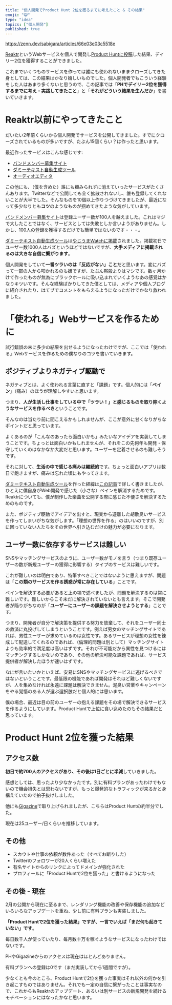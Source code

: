 ```yaml
---
title: "個人開発でProduct Hunt 2位を獲るまでに考えたこと & その結果"
emoji: "️️😺️"
type: "idea"
topics: ["個人開発"]
published: true
---
```


https://zenn.dev/sabigara/articles/66e03e03c5518e

[Reaktr](https://reaktr.app)というWebサービスを個人で開発し[Product Huntに投稿](https://producthunt.com/posts/reaktr)した結果、デイリー2位を獲得することができました。

これまでいくつものサービスを作っては誰にも使われないままクローズしてきた身としては、この結果はかなり嬉しいものでした。個人開発者でもこういう経験をした人はあまり多くないと思うので、この記事では「**PHでデイリー2位を獲得するまでに考え・実践してきたこと**」と「**それがどういう結果を生んだか**」を書いていきます。

# Reaktr以前にやってきたこと

だいたい2年前くらいから個人開発でサービスを公開してきました。すでにクローズされているものが多いですが、たぶん15個くらい？は作ったと思います。

最近作ったサービスはこんな感じです:

- [バンドメンバー募集サイト](https://muu.app)
- [ダミーテキスト自動生成ツール](https://lorem-jpsum.vercel.app)
- [オーディオエディタ](https://fono.app)

この他にも、（僕を含めた）誰にも顧みられずに消えていったサービスがたくさんあります。Twitterなどで公開しても全く拡散されないし、誰も登録してくれないことが大半でした。そんなものを10個以上作りつづけてきましたが、最近になって多少なりとも**コツ**のようなものが掴めてきたような気がしています。

[バンドメンバー募集サイト](https://muu.app)は登録ユーザー数が100人を越えました。これはマジで大したことではなく、サービスとしては失敗としか言いようがありません。しかし、100人の登録を獲得するだけでも簡単ではないのです・・・。

[ダミーテキスト自動生成ツール](https://lorem-jpsum.vercel.app)は[やじうまWatchに掲載](https://internet.watch.impress.co.jp/docs/yajiuma/1381865.html)されました。掲載初日でユーザー数1000人はバズというほどではないですが、**大手メディアに掲載されるのは大きな自信に繋がります**。

個人開発をしていて**一番ツラいのは「反応がない」こと**だと思います。変にバズって一部の人から叩かれるのも嫌ですが、たぶん黙殺よりはマシです。数ヶ月かけて作ったものが無為にブラックホールに吸い込まれていくようなあの感覚はかなりキツいです。そんな経験ばかりしてきた僕としては、メディアや個人ブログに紹介されたり、はてブでコメントをもらえるようになっただけでかなり救われました。

# 「使われる」Webサービスを作るために

試行錯誤の末に多少の結果を出せるようになったわけですが、ここでは「使われる」Webサービスを作るための僕なりのコツを書いていきます。

## ポジティブよりネガティブ駆動で

ネガティブとは、よく使われる言葉に直すと「課題」です。個人的には「**ペイン**」（痛み）のほうが理解しやすいと思います。

つまり、**人が生活し仕事をしている中で「ツラい！」と感じるものを取り除くようなサービスを作るべき**ということです。

そんなのは当たり前に聞こえるかもしれませんが、ここが意外に甘くなりがちなポイントだと思っています。

よくあるのが「こんなのあったら面白いかも」みたいなアイデアを実装してしまうことです。ちょっとは面白いかもしれませんが、それをこの先何年も開発・保守していくのはなかなか大変だと思います。ユーザーを定着させるのも難しそうです。

それに対して、**生活の中で感じる痛みは継続的**です。ちょっと面白いアプリは数日で飽きますが、痛みは忘れた頃にもやってきます。

[ダミーテキスト自動生成ツール](https://lorem-jpsum.vercel.app)を作った経緯は[この記事](https://zenn.dev/sabigara/articles/88757a61fdba8e)で詳しく書きましたが、ひとえに僕自身がWeb開発で感じた（小さな）ペインを解消するためです。Reaktrについても、僕が制作した楽曲を公開する際に感じた不便さを解決するためのものです。

また、ポジティブ駆動でアイデアを出すと、現実から遊離した胡散臭いサービスを作ってしまいがちな気がします。「理想の世界を作る」のはいいのですが、別に困っていない人たちをその世界へ引き込むだけの魅力が必要になります。

## ユーザー数に依存するサービスは難しい

SNSやマッチングサービスのように、ユーザー数がモノを言う（つまり既存ユーザーの数が新規ユーザーの獲得に影響する）タイプのサービスは難しいです。

これが難しいのは明白であり、特筆すべきことではないように思えますが、問題は「**この類のサービスを作る誘惑が常に存在している**」ことです。

ペインを解決する必要があると上の項で述べましたが、問題を解決するのは常に難しいです。難しいからこそ未だに解決されていないとも言えます。そこで開発者が陥りがちなのが「**ユーザーにユーザーの課題を解決させようとする**」ことです。

つまり、開発者が自分で解決策を提供する努力を放棄して、それをユーザー同士の救済に丸投げしてしまうということです。例えば男女のマッチングサイトであれば、男性ユーザーが求めているのは女性です。あるサービスが理想の女性を錬成して配送してくれるのであれば、（倫理的問題は別として）マッチングサイトよりも効率的で満足度は高いはずです。それが不可能だから異性を見つけるにはマッチングするしかないのであり、その他の解決可能な課題であれば、サービス提供者が解決したほうが速いはずです。

なにが言いたいかといえば、安易にSNSやマッチングサービスに逃げるべきではないということです。最低限の機能であれば開発はそれほど難しくないですが、人を集めなければ永遠に課題は解決できません。泥臭い営業やキャンペーンをやる覚悟のある人が選ぶ選択肢だと個人的には思います。

僕の場合、最近は目の前のユーザーの抱える課題をその場で解決できるサービスを作るようにしています。Product Huntで上位に食い込めたのもその結果だと思っています。

# Product Hunt 2位を獲った結果

## アクセス数

**初日で約700人のアクセスがあり、その後は1日ごとに半減**していきました。

感想としては、思ったより少なかったです。別に有料プランがあったわけでもないので機会損失とは思わないですが、もっと爆発的なトラフィックが来るかと身構えていたので拍子抜けしました。

他にも[Gigazine](https://gigazine.net/news/20220219-reaktr-audio-reactive-video/)で取り上げられましたが、こちらはProduct Huntの約半分でした。

現在は25ユーザー/日くらいを推移しています。

## その他

- スカウトや仕事の依頼が数件あった（すべてお断りした）
- Twitterのフォロワーが20人くらい増えた
- 有名サイトからのリンクによってドメインが強化された
- プロフィールに「Product Huntで2位を獲った」と書けるようになった

## その後 - 現在

2月の公開から現在に至るまで、レンダリング機能の改善や保存機能の追加などいろいろなアップデートを重ね、少し前に有料プランも実装しました。

**「Product Huntで2位を獲った結果」ですが、一言でいえば「まだ何も起きていない」です**。

毎日数千人が使っていたり、毎月数十万を稼ぐようなサービスになったわけではないです。

PHやGigazineからのアクセスは現在はほとんどありません。

有料プランへの登録は0です（まだ実装してから1週間ですが）。

少なくとも今のところ、Product Huntで2位を獲った事実はそれ以外の何かを引き起こすものではありません。それでも一定の自信に繋がったことは事実なので、これからもReaktrのアップデート、あるいは別サービスの新規開発を続けるモチベーションにはなったかなと思います。
